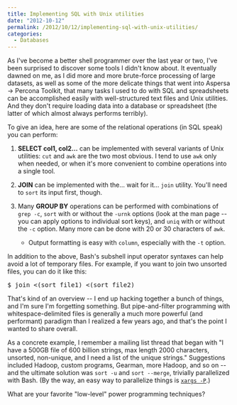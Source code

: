 ```yaml
---
title: Implementing SQL with Unix utilities
date: "2012-10-12"
permalink: /2012/10/12/implementing-sql-with-unix-utilities/
categories:
  - Databases
---
```


As I've become a better shell programmer over the last year or two, I've been surprised to discover some tools I didn't know about. It eventually dawned on me, as I did more and more brute-force processing of large datasets, as well as some of the more delicate things that went into Aspersa -> Percona Toolkit, that many tasks I used to do with SQL and spreadsheets can be accomplished easily with well-structured text files and Unix utilities. And they don't require loading data into a database or spreadsheet (the latter of which almost always performs terribly).



To give an idea, here are some of the relational operations (in SQL speak) you can perform:



1.  **SELECT col1, col2&#8230;** can be implemented with several variants of Unix utilities: `cut` and `awk` are the two most obvious. I tend to use `awk` only when needed, or when it's more convenient to combine operations into a single tool.

2.  **JOIN** can be implemented with the&#8230; wait for it&#8230; `join` utility. You'll need to `sort` its input first, though.

3.  Many **GROUP BY** operations can be performed with combinations of `grep -c`, `sort` with or without the `-urnk` options (look at the man page -- you can apply options to individual sort keys), and `uniq` with or without the `-c` option. Many more can be done with 20 or 30 characters of `awk`. 

    *   Output formatting is easy with `column`, especially with the `-t` option.</ol> 

    In addition to the above, Bash's subshell input operator syntaxes can help avoid a lot of temporary files. For example, if you want to join two unsorted files, you can do it like this:

    

    <pre>$ join <(sort file1) <(sort file2)</pre>


    That's kind of an overview -- I end up hacking together a bunch of things, and I'm sure I'm forgetting something. But pipe-and-filter programming with whitespace-delimited files is generally a much more powerful (and performant) paradigm than I realized a few years ago, and that's the point I wanted to share overall.

    

    As a concrete example, I remember a mailing list thread that began with "I have a 500GB file of 600 billion strings, max length 2000 characters, unsorted, non-unique, and I need a list of the unique strings." Suggestions included Hadoop, custom programs, Gearman, more Hadoop, and so on -- and the ultimate solution was `sort -u` and `sort --merge`, trivially parallelized with Bash. (By the way, an easy way to parallelize things is [`xargs -P`][1].) 

    What are your favorite "low-level" power programming techniques?



 [1]: http://www.xaprb.com/blog/2009/05/01/an-easy-way-to-run-many-tasks-in-parallel/


